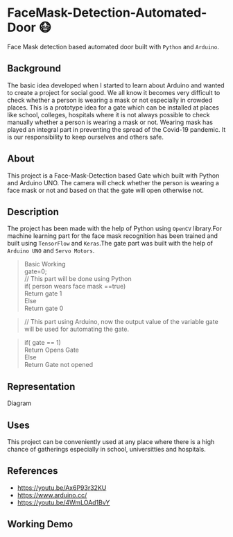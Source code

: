 # FaceMask-Detection-Automated-Door :mask:
Face Mask detection based automated door built with `Python` and `Arduino`.

## Background
The basic idea developed when I started to learn about Arduino and wanted to create a project for social good. We all know it becomes very difficult to check whether a person is wearing a mask or not especially in crowded places. This is a prototype idea for a gate which can be installed at places like school, colleges, hospitals where it is not always possible to check manually whether a person is wearing a mask or not. Wearing mask has played an integral part in preventing the spread of the Covid-19 pandemic. It is our responsibility to keep ourselves and others safe.

## About
This project is a Face-Mask-Detection based Gate which built with Python and Arduino UNO. The camera will check whether the person is wearing a face mask or not and based on that the gate will open otherwise not.

## Description
The project has been made with the help of Python using `OpenCV` library.For machine learning part for the face mask recognition has been trained and built using `TensorFlow` and `Keras`.The gate part was built with the help of  `Arduino UNO` and `Servo Motors`.
> Basic Working</br>
gate=0;</br>
// This part will be done using Python</br>
 if( person wears face mask ==true)</br>
    Return gate 1</br>
Else </br>
     Return gate 0</br>

>// This part using Arduino, now the output value of the variable gate will be used for automating the gate.</br>

>if( gate == 1)</br>
> Return Opens Gate</br>
>Else</br>
> Return Gate not opened</br>

## Representation
Diagram

## Uses
This project can be conveniently used at any  place where there is a high chance of gatherings especially in school, universitties and hospitals.

## References
- https://youtu.be/Ax6P93r32KU
- https://www.arduino.cc/
- https://youtu.be/4WmLOAd1BvY


## Working Demo


